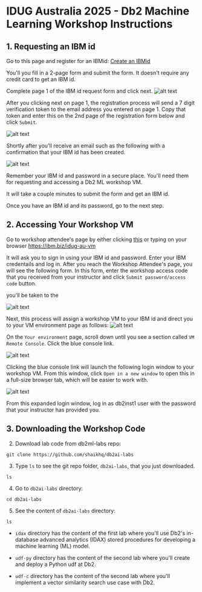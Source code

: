 # IDUG Australia 2025 - Db2 Machine Learning Workshop Instructions

## 1. Requesting an IBM id
Go to this page and register for an IBMid: [Create an IBMid](https://www.ibm.com/account/reg/us-en/signup?formid=urx-19776)

You'll you fill in a 2-page form and submit the form. It doesn't require any credit card to get an IBM id. 

Complete page 1 of the IBM id request form and click next. 
![alt text](.images/image-16.png)

After you clicking next on page 1, the registration process will send a 7 digit verification token to the email address you entered on page 1. Copy that token and enter this on the 2nd page of the registration form below and click `Submit`.

![alt text](.images/image-17.png)

Shortly after you'll receive an email such as the following with a confirmation that your IBM id has been created. 

![alt text](.images/image-18.png)

Remember your IBM id and password in a secure place. You'll need them for requesting and accessing a Db2 ML workshop VM. 

It will take a couple minutes to submit the form and get an IBM id. 

Once you have an IBM id and its password, go to the next step. 

## 2. Accessing Your Workshop VM
Go to workshop attendee's page by either clicking [this](https://techzone.ibm.com/my/workshops/student/67c5c4eaa104117773f24811) or typing on your browser https://ibm.biz/idug-au-vm


It will ask you to sign in using your IBM id and password. Enter your IBM credentails and log in. After you reach the Workshop Attendee's page, you will see the following form. In this form, enter the workshop access code that you received from your instructor and click `Submit password/access code` button. 


you'll be taken to the 

![alt text](.images/image-9.png)

Next, this process will assign a workshop VM to your IBM id and direct you to your VM environment page as follows:
![alt text](.images/image-10.png)


On the `Your environment` page, scroll down until you see a section called `VM Remote Console`. Click the blue console link. 

![alt text](.images/image-14.png)


Clicking the blue console link will launch the following login window to your workshop VM. From this window, click `Open in a new window` to open this in a full-size browser tab, which will be easier to work with. 

![alt text](.images/image-15.png)

From this expanded login window, log in as db2inst1 user with the password that your instructor has provided you. 

## 3. Downloading the Workshop Code

2. Download lab code from db2ml-labs repo:
```shell
git clone https://github.com/shaikhq/db2ai-labs
```

3. Type `ls` to see the git repo folder, `db2ai-labs`, that you just downloaded. 
```shell
ls
```

4. Go to `db2ai-labs` directory:
```shell
cd db2ai-labs
```

5. See the content of `db2ai-labs` directory:
```shell
ls
```

- `idax` directory has the content of the first lab where you'll use Db2's in-database advanced analytics (IDAX) stored 
procedures for developing a machine learning (ML) model.

- `udf-py` directory has the content of the second lab where you'll create and deploy a Python udf at Db2.

- `udf-c` directory has the content of the second lab where you'll implement a vector similarity search use case with Db2.
